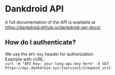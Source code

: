 # Dankdroid API
A full documentation of the API is available at https://dankdroid.github.io/dankdroid-api-docs/

## How do I authenticate?
We use the `API-Key` header for authorization.  
Example with cURL:  
```curl -H "API-Key: your-long-api-key-here" -X GET https://api.dankdroid.xyz/{version}/{request_uri}```
